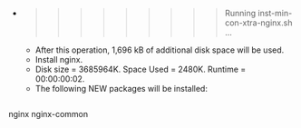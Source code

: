 * >>>>>>>>> Running inst-min-con-xtra-nginx.sh ...
  * After this operation, 1,696 kB of additional disk space will be used.
  * Install nginx.
  * Disk size = 3685964K. Space Used = 2480K. Runtime = 00:00:00:02.
  * The following NEW packages will be installed:
  ```bash
nginx nginx-common
  ```
